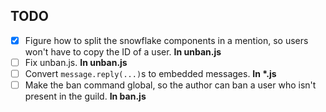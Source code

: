 ## TODO
- [x] Figure how to split the snowflake components in a mention, so users won't have to copy the ID of a user. **In unban.js**
- [ ] Fix unban.js. **In unban.js**
- [ ] Convert `message.reply(...)`s to embedded messages. **In \*.js**
- [ ] Make the ban command global, so the author can ban a user who isn't present in the guild. **In ban.js**